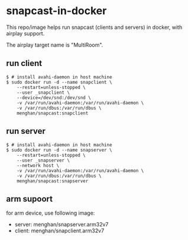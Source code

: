 # snapcast-in-docker

This repo/image helps run snapcast (clients and servers) in docker, with airplay support.

The airplay target name is "MultiRoom".

## run client

```
$ # install avahi-daemon in host machine
$ sudo docker run -d --name snapclient \
	--restart=unless-stopped \
	--user _snapclient \
	--device=/dev/snd:/dev/snd \
	-v /var/run/avahi-daemon:/var/run/avahi-daemon \
	-v /var/run/dbus:/var/run/dbus \
	menghan/snapcast:snapclient
```

## run server

```
$ # install avahi-daemon in host machine
$ sudo docker run -d --name snapserver \
	--restart=unless-stopped \
	--user _snapserver \
	--network host \
	-v /var/run/avahi-daemon:/var/run/avahi-daemon \
	-v /var/run/dbus:/var/run/dbus \
	menghan/snapcast:snapserver
```

## arm supoort

for arm device, use following image:
- server: menghan/snapserver.arm32v7
- client: menghan/snapclient.arm32v7
